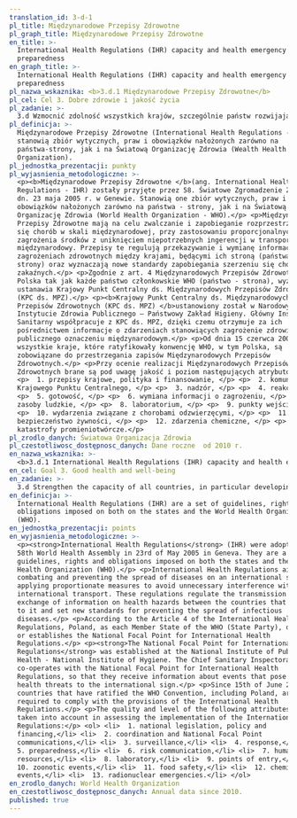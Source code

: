 ```yaml
---
translation_id: 3-d-1
pl_title: Międzynarodowe Przepisy Zdrowotne
pl_graph_title: Międzynarodowe Przepisy Zdrowotne
en_title: >-
  International Health Regulations (IHR) capacity and health emergency
  preparedness
en_graph_title: >-
  International Health Regulations (IHR) capacity and health emergency
  preparedness
pl_nazwa_wskaznika: <b>3.d.1 Międzynarodowe Przepisy Zdrowotne</b>
pl_cel: Cel 3. Dobre zdrowie i jakość życia
pl_zadanie: >-
  3.d Wzmocnić zdolność wszystkich krajów, szczególnie państw rozwijających się, w dziedzinie wczesnego ostrzegania, redukcji ryzyka oraz zarządzania krajowym i globalnym ryzykiem w obszarze zdrowia.
pl_definicja: >-
  Międzynarodowe Przepisy Zdrowotne (International Health Regulations - IHR)
  stanowią zbiór wytycznych, praw i obowiązków nałożonych zarówno na
  państwa-strony, jak i na Światową Organizację Zdrowia (Wealth Health
  Organization).
pl_jednostka_prezentacji: punkty
pl_wyjasnienia_metodologiczne: >-
  <p><b>Międzynarodowe Przepisy Zdrowotne </b>(ang. International Health
  Regulations - IHR) zostały przyjęte przez 58. Światowe Zgromadzenie Zdrowia w
  dn. 23 maja 2005 r. w Genewie. Stanowią one zbiór wytycznych, praw i
  obowiązków nałożonych zarówno na państwa - strony, jak i na Światową
  Organizację Zdrowia (World Health Organization - WHO).</p> <p>Międzynarodowe
  Przepisy Zdrowotne mają na celu zwalczanie i zapobieganie rozprzestrzeniania
  się chorób w skali międzynarodowej, przy zastosowaniu proporcjonalnych do
  zagrożenia środków z uniknięciem niepotrzebnych ingerencji w transport
  międzynarodowy. Przepisy te regulują przekazywanie i wymianę informacji o
  zagrożeniach zdrowotnych między krajami, będącymi ich stroną (państwa -
  strony) oraz wyznaczają nowe standardy zapobiegania szerzeniu się chorób
  zakaźnych.</p> <p>Zgodnie z art. 4 Międzynarodowych Przepisów Zdrowotnych,
  Polska tak jak każde państwo członkowskie WHO (państwo - strona), wyznacza lub
  ustanawia Krajowy Punkt Centralny ds. Międzynarodowych Przepisów Zdrowotnych
  (KPC ds. MPZ).</p> <p><b>Krajowy Punkt Centralny ds. Międzynarodowych
  Przepisów Zdrowotnych (KPC ds. MPZ) </b>ustanowiony został w Narodowym
  Instytucie Zdrowia Publicznego – Państwowy Zakład Higieny. Główny Inspektorat
  Sanitarny współpracuje z KPC ds. MPZ, dzięki czemu otrzymuje za ich
  pośrednictwem informacje o zdarzeniach stanowiących zagrożenie zdrowia
  publicznego oznaczeniu międzynarodowym.</p> <p>Od dnia 15 czerwca 2007 r.
  wszystkie kraje, które ratyfikowały konwencję WHO, w tym Polska, są
  zobowiązane do przestrzegania zapisów Międzynarodowych Przepisów
  Zdrowotnych.</p> <p>Przy ocenie realizacji Międzynarodowych Przepisów
  Zdrowotnych brane są pod uwagę jakość i poziom następujących atrybutów: </p>
  <p>  1. przepisy krajowe, polityka i finansowanie, </p> <p>  2. komunikacja
  Krajowego Punktu Centralnego, </p> <p>  3. nadzór, </p> <p>  4. reakcja, </p>
  <p>  5. gotowość, </p> <p>  6. wymiana informacji o zagrożeniu, </p> <p>  7.
  zasoby ludzkie, </p> <p>  8. laboratorium, </p> <p>  9. punkty wejścia, </p>
  <p>  10. wydarzenia związane z chorobami odzwierzęcymi, </p> <p>  11.
  bezpieczeństwo żywności, </p> <p>  12. zdarzenia chemiczne, </p> <p>  13.
  katastrofy promieniotwórcze.</p>
pl_zrodlo_danych: Światowa Organizacja Zdrowia
pl_czestotliwosc_dostępnosc_danych: Dane roczne  od 2010 r.
en_nazwa_wskaznika: >-
  <b>3.d.1 International Health Regulations (IHR) capacity and health emergency preparedness</b>
en_cel: Goal 3. Good health and well-being
en_zadanie: >-
  3.d Strengthen the capacity of all countries, in particular developing countries, for early warning, risk reduction and management of national and global health risks
en_definicja: >-
  International Health Regulations (IHR) are a set of guidelines, rights and
  obligations imposed on both on the states and the World Health Organization
  (WHO).
en_jednostka_prezentacji: points
en_wyjasnienia_metodologiczne: >-
  <p><strong>International Health Regulations</strong> (IHR) were adopted by the
  58th World Health Assembly in 23rd of May 2005 in Geneva. They are a set of
  guidelines, rights and obligations imposed on both the states and the World
  Health Organization (WHO).</p> <p>International Health Regulations aim at
  combating and preventing the spread of diseases on an international scale by
  applying proportionate measures to avoid unnecessary interference with
  international transport. These regulations regulate the transmission and
  exchange of information on health hazards between the countries that are party
  to it and set new standards for preventing the spread of infectious
  diseases.</p> <p>According to the Article 4 of the International Health
  Regulations, Poland, as each Member State of the WHO (State Party), designates
  or establishes the National Focal Point for International Health
  Regulations.</p> <p><strong>The National Focal Point for International Health
  Regulations</strong> was established at the National Institute of Public
  Health - National Institute of Hygiene. The Chief Sanitary Inspectorate
  co-operates with the National Focal Point for International Health
  Regulations, so that they receive information about events that pose public
  health threats to the international sign.</p> <p>Since 15th of June 2007, all
  countries that have ratified the WHO Convention, including Poland, are
  required to comply with the provisions of the International Health
  Regulations.</p> <p>The quality and level of the following attributes are
  taken into account in assessing the implementation of the International Health
  Regulations:</p> <ol> <li>  1. national legislation, policy and
  financing,</li> <li>  2. coordination and National Focal Point
  communications,</li> <li>  3. surveillance,</li> <li>  4. response,</li> <li> 
  5. preparedness,</li> <li>  6. risk communication,</li> <li>  7. human
  resources,</li> <li>  8. laboratory,</li> <li>  9. points of entry,</li> <li> 
  10. zoonotic events,</li> <li>  11. food safety,</li> <li>  12. chemical
  events,</li> <li>  13. radionuclear emergencies.</li> </ol>
en_zrodlo_danych: World Health Organization
en_czestotliwosc_dostępnosc_danych: Annual data since 2010.
published: true
---
```


